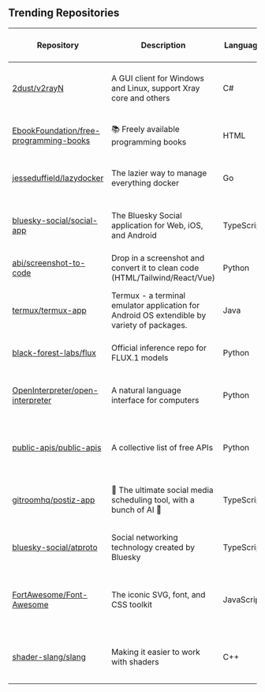 ## Trending Repositories

| Repository | Description | Language | Stars | Forks | Built By | Current Period Stars |
|------------|-------------|----------|-------|-------|----------|---------------------|
| [2dust/v2rayN](https://github.com/2dust/v2rayN) | A GUI client for Windows and Linux, support Xray core and others | C# | 70296 | 11593 | [2dust](https://github.com/2dust), [yfdyh000](https://github.com/yfdyh000), [CGQAQ](https://github.com/CGQAQ), [ShiinaRinne](https://github.com/ShiinaRinne), [Lemonawa](https://github.com/Lemonawa) | 132 |
| [EbookFoundation/free-programming-books](https://github.com/EbookFoundation/free-programming-books) | 📚 Freely available programming books | HTML | 339615 | 61800 | [vhf](https://github.com/vhf), [eshellman](https://github.com/eshellman), [davorpa](https://github.com/davorpa), [MHM5000](https://github.com/MHM5000), [kadhirash](https://github.com/kadhirash) | 304 |
| [jesseduffield/lazydocker](https://github.com/jesseduffield/lazydocker) | The lazier way to manage everything docker | Go | 38005 | 1210 | [jesseduffield](https://github.com/jesseduffield), [dawidd6](https://github.com/dawidd6), [mjarkk](https://github.com/mjarkk), [qdm12](https://github.com/qdm12), [thaJeztah](https://github.com/thaJeztah) | 77 |
| [bluesky-social/social-app](https://github.com/bluesky-social/social-app) | The Bluesky Social application for Web, iOS, and Android | TypeScript | 12669 | 1616 | [pfrazee](https://github.com/pfrazee), [estrattonbailey](https://github.com/estrattonbailey), [haileyok](https://github.com/haileyok), [gaearon](https://github.com/gaearon), [mozzius](https://github.com/mozzius) | 334 |
| [abi/screenshot-to-code](https://github.com/abi/screenshot-to-code) | Drop in a screenshot and convert it to clean code (HTML/Tailwind/React/Vue) | Python | 61485 | 7517 | [abi](https://github.com/abi), [clean99](https://github.com/clean99), [kachbit](https://github.com/kachbit), [vagusX](https://github.com/vagusX) | 492 |
| [termux/termux-app](https://github.com/termux/termux-app) | Termux - a terminal emulator application for Android OS extendible by variety of packages. | Java | 36785 | 3862 | [agnostic-apollo](https://github.com/agnostic-apollo), [fornwall](https://github.com/fornwall), [Grimler91](https://github.com/Grimler91), [maoabc](https://github.com/maoabc), [trygveaa](https://github.com/trygveaa) | 40 |
| [black-forest-labs/flux](https://github.com/black-forest-labs/flux) | Official inference repo for FLUX.1 models | Python | 17566 | 1243 | [timudk](https://github.com/timudk), [jenuk](https://github.com/jenuk), [apolinario](https://github.com/apolinario), [zeke](https://github.com/zeke), [thibautRe](https://github.com/thibautRe) | 742 |
| [OpenInterpreter/open-interpreter](https://github.com/OpenInterpreter/open-interpreter) | A natural language interface for computers | Python | 55994 | 4849 | [KillianLucas](https://github.com/KillianLucas), [Notnaton](https://github.com/Notnaton), [MikeBirdTech](https://github.com/MikeBirdTech), [CyanideByte](https://github.com/CyanideByte), [ericrallen](https://github.com/ericrallen) | 127 |
| [public-apis/public-apis](https://github.com/public-apis/public-apis) | A collective list of free APIs | Python | 318508 | 33924 | [matheusfelipeog](https://github.com/matheusfelipeog), [davemachado](https://github.com/davemachado), [pawelborkar](https://github.com/pawelborkar), [jbrooksuk](https://github.com/jbrooksuk), [marekdano](https://github.com/marekdano) | 130 |
| [gitroomhq/postiz-app](https://github.com/gitroomhq/postiz-app) | 📨 The ultimate social media scheduling tool, with a bunch of AI 🤖 | TypeScript | 11570 | 2335 | [jamesread](https://github.com/jamesread), [nevo-david](https://github.com/nevo-david), [garrrikkotua](https://github.com/garrrikkotua), [jonathan-irvin](https://github.com/jonathan-irvin), [Ansh-Sonkusare](https://github.com/Ansh-Sonkusare) | 348 |
| [bluesky-social/atproto](https://github.com/bluesky-social/atproto) | Social networking technology created by Bluesky | TypeScript | 7213 | 511 | [dholms](https://github.com/dholms), [devinivy](https://github.com/devinivy), [pfrazee](https://github.com/pfrazee), [estrattonbailey](https://github.com/estrattonbailey) | 130 |
| [FortAwesome/Font-Awesome](https://github.com/FortAwesome/Font-Awesome) | The iconic SVG, font, and CSS toolkit | JavaScript | 74190 | 12203 | [robmadole](https://github.com/robmadole), [tagliala](https://github.com/tagliala), [deathnfudge](https://github.com/deathnfudge), [sensibleworld](https://github.com/sensibleworld), [Aryan2727-debug](https://github.com/Aryan2727-debug) | 25 |
| [shader-slang/slang](https://github.com/shader-slang/slang) | Making it easier to work with shaders | C++ | 2915 | 210 | [csyonghe](https://github.com/csyonghe), [jsmall-zzz](https://github.com/jsmall-zzz), [tangent-vector](https://github.com/tangent-vector), [expipiplus1](https://github.com/expipiplus1), [saipraveenb25](https://github.com/saipraveenb25) | 151 |
